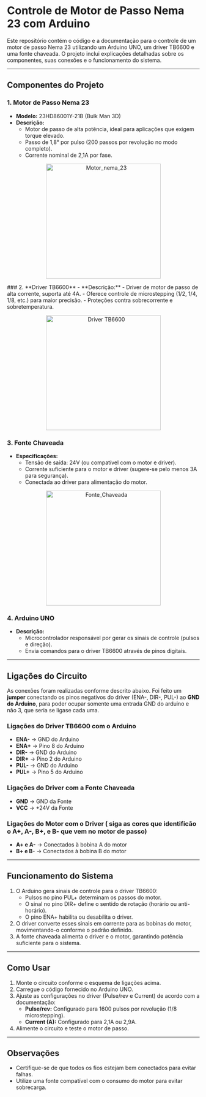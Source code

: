 # Controle de Motor de Passo Nema 23 com Arduino

Este repositório contém o código e a documentação para o controle de um motor de passo Nema 23 utilizando um Arduino UNO, um driver TB6600 e uma fonte chaveada. O projeto inclui explicações detalhadas sobre os componentes, suas conexões e o funcionamento do sistema.

---

## Componentes do Projeto

### 1. **Motor de Passo Nema 23**
- **Modelo:** 23HD86001Y-21B (Bulk Man 3D)
- **Descrição:**
  - Motor de passo de alta potência, ideal para aplicações que exigem torque elevado.
  - Passo de 1,8° por pulso (200 passos por revolução no modo completo).
  - Corrente nominal de 2,1A por fase.
<p align="center">
  <img src="https://github.com/user-attachments/assets/22316a49-4116-415a-93a0-ab2d05f2d3a9" alt="Motor_nema_23" width="300">
</p>
### 2. **Driver TB6600**
- **Descrição:**
  - Driver de motor de passo de alta corrente, suporta até 4A.
  - Oferece controle de microstepping (1/2, 1/4, 1/8, etc.) para maior precisão.
  - Proteções contra sobrecorrente e sobretemperatura.
<p align="center">
  <img src="https://github.com/user-attachments/assets/2a5b8c2a-2bc2-45d9-b5e5-c677be16b0ed" alt="Driver TB6600" width="300">
</p>




### 3. **Fonte Chaveada**
- **Especificações:**
  - Tensão de saída: 24V (ou compatível com o motor e driver).
  - Corrente suficiente para o motor e driver (sugere-se pelo menos 3A para segurança).
  - Conectada ao driver para alimentação do motor.

<p align="center">
  <img src="https://github.com/user-attachments/assets/621630e5-fdda-4b9e-8d8c-193cfe867658" alt="Fonte_Chaveada" width="300">
</p>

### 4. **Arduino UNO**
- **Descrição:**
  - Microcontrolador responsável por gerar os sinais de controle (pulsos e direção).
  - Envia comandos para o driver TB6600 através de pinos digitais.

---

## Ligações do Circuito

As conexões foram realizadas conforme descrito abaixo. Foi feito um **jumper** conectando os pinos negativos do driver (ENA-, DIR-, PUL-) ao **GND do Arduino**, para poder ocupar somente uma entrada GND do arduino e não 3, que seria se ligase cada uma.

### Ligações do Driver TB6600 com o Arduino
- **ENA-** → GND do Arduino
- **ENA+** → Pino 8 do Arduino
- **DIR-** → GND do Arduino
- **DIR+** → Pino 2 do Arduino
- **PUL-** → GND do Arduino
- **PUL+** → Pino 5 do Arduino

### Ligações do Driver com a Fonte Chaveada
- **GND** → GND da Fonte
- **VCC** → +24V da Fonte

### Ligações do Motor com o Driver ( siga as cores que identificão o A+, A-, B+, e B- que vem no motor de passo)
- **A+ e A-** → Conectados à bobina A do motor
- **B+ e B-** → Conectados à bobina B do motor

---

## Funcionamento do Sistema
1. O Arduino gera sinais de controle para o driver TB6600:
   - Pulsos no pino PUL+ determinam os passos do motor.
   - O sinal no pino DIR+ define o sentido de rotação (horário ou anti-horário).
   - O pino ENA+ habilita ou desabilita o driver.
2. O driver converte esses sinais em corrente para as bobinas do motor, movimentando-o conforme o padrão definido.
3. A fonte chaveada alimenta o driver e o motor, garantindo potência suficiente para o sistema.

---

## Como Usar
1. Monte o circuito conforme o esquema de ligações acima.
2. Carregue o código fornecido no Arduino UNO.
3. Ajuste as configurações no driver (Pulse/rev e Current) de acordo com a documentação:
   - **Pulse/rev:** Configurado para 1600 pulsos por revolução (1/8 microstepping).
   - **Current (A):** Configurado para 2,1A ou 2,9A.
4. Alimente o circuito e teste o motor de passo.

---

## Observações
- Certifique-se de que todos os fios estejam bem conectados para evitar falhas.
- Utilize uma fonte compatível com o consumo do motor para evitar sobrecarga.

